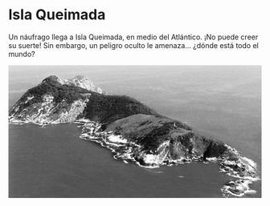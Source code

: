 # Isla Queimada

Un náufrago llega a Isla Queimada, en medio del Atlántico. ¡No puede creer su suerte! Sin embargo, un peligro oculto le amenaza... ¿dónde está todo el mundo?

![La isla Queimada](IslaQueimada/www/res/queimada_island.jpg)
